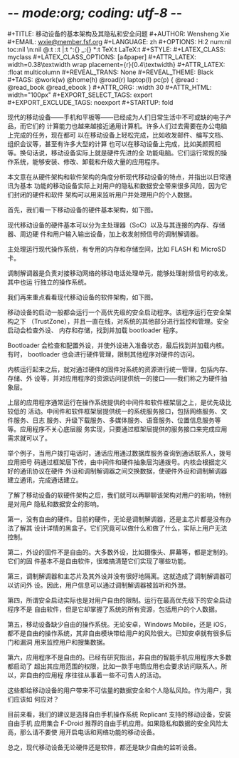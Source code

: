 # -*- mode:org; coding: utf-8 -*-

#+TITLE:     移动设备的基本架构及其隐私和安全问题
#+AUTHOR:    Wensheng Xie
#+EMAIL:     wxie@member.fsf.org
#+LANGUAGE:  zh
#+OPTIONS: H:2 num:nil toc:nil \n:nil @:t ::t |:t ^:{} _:{} *:t TeX:t LaTeX:t
#+STYLE: <link rel="stylesheet" type="text/css" href="org.css" />
#+LATEX_CLASS: myclass
#+LATEX_CLASS_OPTIONS: [a4paper]
#+ATTR_LATEX: width=0.38\textwidth wrap placement={r}{0.4\textwidth}
#+ATTR_LATEX: :float multicolumn
#+REVEAL_TRANS: None
#+REVEAL_THEME: Black
#+TAGS: @work(w) @home(h) @road(r) laptop(l) pc(p) { @read : @read_book @read_ebook }
#+ATTR_ORG: :width 30
#+ATTR_HTML: width="100px"
#+EXPORT_SELECT_TAGS: export
#+EXPORT_EXCLUDE_TAGS: noexport
#+STARTUP: fold

现代的移动设备——手机和平板等——已经成为人们日常生活中不可或缺的电子产品，而它们的
计算能力也越来越接近通用计算机。许多人们过去需要在办公电脑上完成的任务，现在都可
以在移动设备上轻松完成，比如收发邮件、编写文档、组织会议等，甚至有许多大型的计算
也可以在移动设备上完成，比如美颜照相等。换句话说，移动设备实际上就是硬件先进的全
功能电脑。它们运行常规的操作系统，能够安装、修改、卸载和升级大量的应用程序。

本文意在从硬件架构和软件架构的角度分析现代移动设备的特点，并指出以日常通讯为基本
功能的移动设备实际上对用户的隐私和数据安全带来很多风险，因为它们封闭的硬件和软件
架构可以用来监听用户并处理用户的个人数据。

首先，我们看一下移动设备的硬件基本架构，如下图。

现代移动设备的硬件基本可以分为主处理器（SoC）以及与其连接的内存、存储器、周边硬
件和用户输入输出设备，加上收发射频信号的调制解调器。

主处理运行现代操作系统，有专用的内存和存储空间，比如 FLASH 和 MicroSD 卡。

调制解调器是负责对接移动网络的移动电话处理单元，能够处理射频信号的收发。其中也运
行独立的操作系统。

我们再来重点看看现代移动设备的软件架构，如下图。

移动设备的启动一般都会运行一个高优先级的安全启动程序。该程序运行在安全架构之下
（TrustZone），并且一直在线，对系统的其他部分进行监控和管理。安全启动会检查外设、
内存和存储，找到并加载 bootloader 程序。

Bootloader 会检查和配置外设，并使外设进入准备状态，最后找到并加载内核。有时，
bootloader 也会进行硬件管理，限制其他程序对硬件的访问。

内核运行起来之后，就对通过硬件的固件对系统的资源进行统一管理，包括内存、存储、外
设等，并对应用程序的资源访问提供统一的接口——我们称之为硬件抽象层。

上层的应用程序通常运行在操作系统提供的中间件和软件框架层之上，是优先级比较低的
活动。中间件和软件框架层提供统一的系统服务接口，包括网络服务、文件服务、日志
服务、升级下载服务、多媒体服务、语音服务、位置信息服务等等。应用程序不关心底层服
务实现，只要通过框架层提供的服务接口来完成应用需求就可以了。

举个例子，当用户拨打电话时，通话应用通过数据库服务查询到通话联系人，拨号应用把号
码通过框架层下传，由中间件和硬件抽象层沟通拨号。内核会根据定义好的通讯协议在硬件
外设和调制解调器之间交换数据，使硬件外设和调制解调器建立通讯，完成通话建立。

了解了移动设备的软硬件架构之后，我们就可以再聊聊该架构对用户的影响，特别是对用户
隐私和数据安全的影响。

第一，没有自由的硬件。目前的硬件，无论是调制解调器，还是主芯片都是没有办法了解其
设计详情的黑盒子。它们究竟可以做什么和做了什么，实际上用户无法控制。

第二，外设的固件不是自由的。大多数外设，比如摄像头、屏幕等，都是定制的。它们的固
件基本不是自由软件，很难搞清楚它们实现了哪些功能。

第三，调制解调器和主芯片及其外设并没有很好地隔离。这就造成了调制解调器可以访问外
设。因此，用户信息可以通过调制解调器被监听和外泄。

第四，所谓安全启动实际也是对用户自由的限制。运行在最高优先级下的安全启动程序不是
自由软件，但是它却掌握了系统的所有资源，包括用户的个人数据。

第五，移动设备缺少自由的操作系统。无论安卓，Windows Mobile，还是 iOS，
都不是自由的操作系统，其非自由模块带给用户的风险很大。已知安卓就有很多后门和漏洞
用来监控用户和搜集数据。

第六，应用程序不是自由的。已经有研究指出，非自由的智能手机应用程序大多数都启动了
超出其应用范围的权限，比如一款手电筒应用也会要求访问联系人。所以，非自由的应用程
序往往从事着一些不可告人的活动。

这些都给移动设备的用户带来不可估量的数据安全和个人隐私风险。作为用户，我们应该如
何应对？

目前来看，我们的建议是选择自由手机操作系统 Replicant 支持的移动设备，安装自由手机
应用集合 F-Droid 推荐的自由手机应用。如果隐私和数据的安全风险太高，那么请不要使
用开启电话和网络功能的移动设备。

总之，现代移动设备无论硬件还是软件，都还是缺少自由的监听设备。
